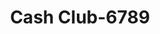 ---
f_zip-code: 95677
f_state-code: CA
title: Cash Club-6789
f_phone: 916-624-6010
f_city-only: Rocklin
f_address: 6661 Stanford Ranch Road Suite A Rocklin
f_location-unique-id: '6789'
slug: cash-club-6789
updated-on: '2024-05-30T13:46:58.046Z'
created-on: '2024-05-30T13:36:59.803Z'
published-on: '2024-05-30T13:54:32.469Z'
f_city-state: cms/city/rocklin-ca.md
f_company: cms/company/cash-club.md
f_state: cms/state/california.md
layout: '[payday-loan].html'
tags: payday-loan
---